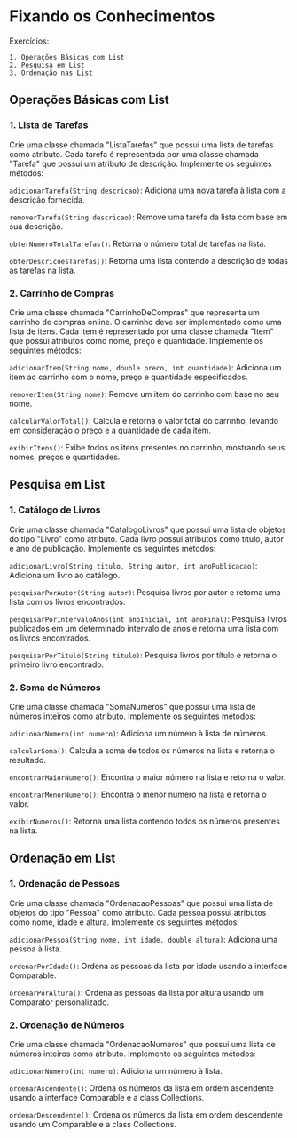 # Fixando os Conhecimentos
Exercícios:

    1. Operações Básicas com List
    2. Pesquisa em List
    3. Ordenação nas List

## Operações Básicas com List
### 1. Lista de Tarefas

Crie uma classe chamada "ListaTarefas" que possui uma lista de tarefas como atributo. Cada tarefa é representada por uma classe chamada "Tarefa" que possui um atributo de descrição. Implemente os seguintes métodos:

``adicionarTarefa(String descricao)``: Adiciona uma nova tarefa à lista com a descrição fornecida.

``removerTarefa(String descricao)``: Remove uma tarefa da lista com base em sua descrição.

``obterNumeroTotalTarefas()``: Retorna o número total de tarefas na lista.

``obterDescricoesTarefas()``: Retorna uma lista contendo a descrição de todas as tarefas na lista.

### 2. Carrinho de Compras
Crie uma classe chamada "CarrinhoDeCompras" que representa um carrinho de compras online. O carrinho deve ser implementado como uma lista de itens. Cada item é representado por uma classe chamada "Item" que possui atributos como nome, preço e quantidade. Implemente os seguintes métodos:

``adicionarItem(String nome, double preco, int quantidade)``: Adiciona um item ao carrinho com o nome, preço e quantidade especificados.

``removerItem(String nome)``: Remove um item do carrinho com base no seu nome.

``calcularValorTotal()``: Calcula e retorna o valor total do carrinho, levando em consideração o preço e a quantidade de cada item.

``exibirItens()``: Exibe todos os itens presentes no carrinho, mostrando seus nomes, preços e quantidades.

## Pesquisa em List
### 1. Catálogo de Livros
Crie uma classe chamada "CatalogoLivros" que possui uma lista de objetos do tipo "Livro" como atributo. Cada livro possui atributos como título, autor e ano de publicação. Implemente os seguintes métodos:

``adicionarLivro(String titulo, String autor, int anoPublicacao)``: Adiciona um livro ao catálogo.

``pesquisarPorAutor(String autor)``: Pesquisa livros por autor e retorna uma lista com os livros encontrados.

``pesquisarPorIntervaloAnos(int anoInicial, int anoFinal)``: Pesquisa livros publicados em um determinado intervalo de anos e retorna uma lista com os livros encontrados.

``pesquisarPorTitulo(String titulo)``: Pesquisa livros por título e retorna o primeiro livro encontrado.

### 2. Soma de Números
Crie uma classe chamada "SomaNumeros" que possui uma lista de números inteiros como atributo. Implemente os seguintes métodos:

``adicionarNumero(int numero)``: Adiciona um número à lista de números.

``calcularSoma()``: Calcula a soma de todos os números na lista e retorna o resultado.

``encontrarMaiorNumero()``: Encontra o maior número na lista e retorna o valor.

``encontrarMenorNumero()``: Encontra o menor número na lista e retorna o valor.

``exibirNumeros()``: Retorna uma lista contendo todos os números presentes na lista.

## Ordenação em List
### 1. Ordenação de Pessoas
Crie uma classe chamada "OrdenacaoPessoas" que possui uma lista de objetos do tipo "Pessoa" como atributo. Cada pessoa possui atributos como nome, idade e altura. Implemente os seguintes métodos:

``adicionarPessoa(String nome, int idade, double altura)``: Adiciona uma pessoa à lista.

``ordenarPorIdade()``: Ordena as pessoas da lista por idade usando a interface Comparable.

``ordenarPorAltura()``: Ordena as pessoas da lista por altura usando um Comparator personalizado.

### 2. Ordenação de Números
Crie uma classe chamada "OrdenacaoNumeros" que possui uma lista de números inteiros como atributo. Implemente os seguintes métodos:

``adicionarNumero(int numero)``: Adiciona um número à lista.

``ordenarAscendente()``: Ordena os números da lista em ordem ascendente usando a interface Comparable e a class Collections.

``ordenarDescendente()``: Ordena os números da lista em ordem descendente usando um Comparable e a class Collections.